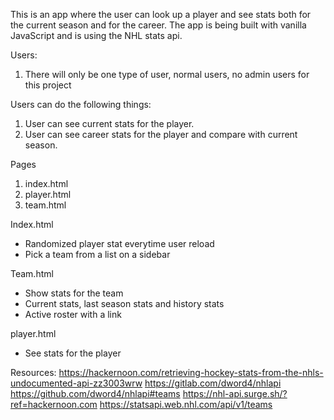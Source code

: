 This is an app where the user can look up a player and see stats both for the current season and for the career. The app is being built with vanilla JavaScript and is using the NHL stats api.

Users:
1. There will only be one type of user, normal users, no admin users for this project

Users can do the following things:
1. User can see current stats for the player.
2. User can see career stats for the player and compare with current season.

Pages
1. index.html
2. player.html
3. team.html

Index.html
- Randomized player stat everytime user reload
- Pick a team from a list on a sidebar

Team.html
- Show stats for the team
- Current stats, last season stats and history stats
- Active roster with a link

player.html
- See stats for the player

Resources:
https://hackernoon.com/retrieving-hockey-stats-from-the-nhls-undocumented-api-zz3003wrw
https://gitlab.com/dword4/nhlapi
https://github.com/dword4/nhlapi#teams
https://nhl-api.surge.sh/?ref=hackernoon.com
https://statsapi.web.nhl.com/api/v1/teams
